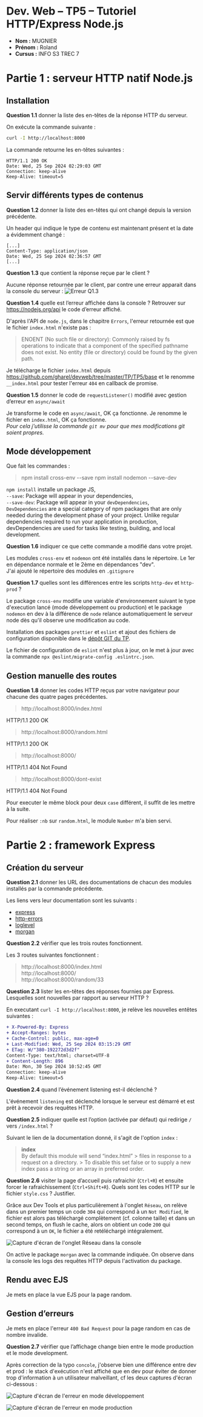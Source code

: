 <link rel="stylesheet" href="https://gcore.jsdelivr.net/gh/Microsoft/vscode@f56f4e1adc2b5b447375d560ab817fe1ceceb104/extensions/markdown-language-features/media/markdown.css">
<!-- <link rel="stylesheet" href="https://cdn.jsdelivr.net/gh/Microsoft/vscode@f56f4e1adc2b5b447375d560ab817fe1ceceb104/extensions/markdown-language-features/media/markdown.css"> -->

# Dev. Web – TP5 – Tutoriel HTTP/Express Node.js

- **Nom :** MUGNIER
- **Prénom :** Roland
- **Cursus :** INFO S3 TREC 7

# Partie 1 : serveur HTTP natif Node.js

## Installation

**Question 1.1** donner la liste des en-têtes de la réponse HTTP du serveur.

On exécute la commande suivante :
```bash
curl -I http://localhost:8000
```

La commande retourne les en-têtes suivantes :

```http
HTTP/1.1 200 OK
Date: Wed, 25 Sep 2024 02:29:03 GMT
Connection: keep-alive
Keep-Alive: timeout=5
```

## Servir différents types de contenus

**Question 1.2** donner la liste des en-têtes qui ont changé depuis la version précédente.

Un header qui indique le type de contenu est maintenant présent et la date a évidemment changé :

```http
[...]
Content-Type: application/json
Date: Wed, 25 Sep 2024 02:36:57 GMT
[...]
```

**Question 1.3** que contient la réponse reçue par le client ?

Aucune réponse retournée par le client, par contre une erreur apparait dans la console du serveur :
![Erreur Q1.3](img\ErreurQ1.3.png)

**Question 1.4** quelle est l’erreur affichée dans la console ? Retrouver sur https://nodejs.org/api le code d’erreur affiché.

D'après l'API de `node.js`, dans le chapitre `Errors`, l'erreur retournée est que le fichier `index.html` n'existe pas :
> ENOENT (No such file or directory): Commonly raised by fs operations to indicate that a component of the specified pathname does not exist. No entity (file or directory) could be found by the given path.

Je télécharge le fichier `index.html` depuis https://github.com/gharel/devweb/tree/master/TP/TP5/base et le renomme `__index.html` pour tester l'erreur `404` en callback de promise.  

**Question 1.5** donner le code de `requestListener()` modifié avec gestion d’erreur en `async/await`

Je transforme le code en `async/await`, OK ça fonctionne. Je renomme le fichier en `index.html`, OK ça fonctionne.  
*Pour cela j'utilisse la commande `git mv` pour que mes modifications git soient propres.*

## Mode développement

Que fait les commandes :
> npm install cross-env --save
> npm install nodemon --save-dev

`npm install` installe un package JS,  
`--save`: Package will appear in your dependencies,  
`--save-dev`: Package will appear in your `devDependencies`,  
`DevDependencies` are a special category of npm packages that are only needed during the development phase of your project. Unlike regular dependencies required to run your application in production, devDependencies are used for tasks like testing, building, and local development.
  
**Question 1.6** indiquer ce que cette commande a modifié dans votre projet.

Les modules `cross-env` et `nodemon` ont été installés dans le répertoire. Le 1er en dépendance normale et le 2ème en dépendances "dev".  
J'ai ajouté le répertoire des modules en `.gitignore`

**Question 1.7** quelles sont les différences entre les scripts `http-dev` et `http-prod` ?

Le package `cross-env` modifie une variable d'environnement suivant le type d'execution lancé (mode développement ou production) et le package `nodemon` en dev à la différence de `node` relance automatiquement le serveur node dès qu'il observe une modification au code.

Installation des packages `prettier` et `eslint` et ajout des fichiers de configuration disponible dans le [dépôt GIT du TP](https://github.com/gharel/devweb/tree/master/TP/TP5/base).

Le fichier de configuration de `eslint` n'est plus à jour, on le met à jour avec la commande `npx @eslint/migrate-config .eslintrc.json`.


## Gestion manuelle des routes

**Question 1.8** donner les codes HTTP reçus par votre navigateur pour chacune des quatre pages précédentes.

> http://localhost:8000/index.html

HTTP/1.1 200 OK

> http://localhost:8000/random.html

HTTP/1.1 200 OK

> http://localhost:8000/  

HTTP/1.1 404 Not Found

> http://localhost:8000/dont-exist

HTTP/1.1 404 Not Found


Pour executer le même block pour deux `case` différent, il suffit de les mettre à la suite.

Pour réaliser `:nb` sur `random.html`, le module `Number` m'a bien servi.


# Partie 2 : framework Express

## Création du serveur

**Question 2.1** donner les URL des documentations de chacun des modules installés par la commande précédente.

Les liens vers leur documentation sont les suivants :
- [express](https://expressjs.com/en/4x/api.html)
- [http-errors](https://github.com/jshttp/http-errors#readme)
- [loglevel](https://github.com/pimterry/loglevel)
- [morgan](https://github.com/expressjs/morgan#readme)

**Question 2.2** vérifier que les trois routes fonctionnent.

Les 3 routes suivantes fonctionnent :
> http://localhost:8000/index.html  
> http://localhost:8000/  
> http://localhost:8000/random/33  

**Question 2.3** lister les en-têtes des réponses fournies par Express. Lesquelles sont nouvelles par rapport au serveur HTTP ?

En executant `curl -I http://localhost:8000`, je relève les nouvelles entêtes suivantes :

```diff
+ X-Powered-By: Express
+ Accept-Ranges: bytes
+ Cache-Control: public, max-age=0
+ Last-Modified: Wed, 25 Sep 2024 03:15:29 GMT
+ ETag: W/"380-192272d3d2f"
Content-Type: text/html; charset=UTF-8
+ Content-Length: 896
Date: Mon, 30 Sep 2024 10:52:45 GMT
Connection: keep-alive
Keep-Alive: timeout=5
```

**Question 2.4** quand l’événement listening est-il déclenché ?

L'événement `listening` est déclenché lorsque le serveur est démarré et est prêt à recevoir des requêtes HTTP.

**Question 2.5** indiquer quelle est l’option (activée par défaut) qui redirige `/` vers `/index.html` ?

Suivant le lien de la documentation donné, il s'agit de l'option `index` :
> **index**  
> By default this module will send “index.html” > files in response to a request on a directory. > To disable this set false or to supply a new index pass a string or an array in preferred order.

**Question 2.6** visiter la page d’accueil puis rafraichir (`Ctrl+R`) et ensuite forcer le rafraichissement (`Ctrl+Shift+R`). Quels sont les codes HTTP sur le fichier `style.css` ? Justifier.

Grâce aux Dev Tools et plus particulièrement à l'onglet `Réseau`, on relève dans un premier temps un code `304` qui correspond à un `Not Modified`, le fichier est alors pas téléchargé complètement (cf. colonne taille) et dans un second temps, on flush le cache, alors on obtient un code `200` qui correspond à un `OK`, le fichier a été retéléchargé intégralement.

![Capture d'écran de l'onglet Réseau dans la console](/img/ConsoleQ2.6.png)

On active le package `morgan` avec la commande indiquée. On observe dans la console les logs des requêtes HTTP depuis l'activation du package.

## Rendu avec EJS

Je mets en place la vue EJS pour la page random.


## Gestion d’erreurs

Je mets en place l'erreur `400 Bad Request` pour la page random en cas de nombre invalide.

**Question 2.7** vérifier que l’affichage change bien entre le mode production et le mode development.

Après correction de la typo `concole`, j'observe bien une différence entre dev et prod : le stack d'exécution n'est affiché que en dev pour éviter de donner trop d'information à un utilisateur malveillant, cf les deux captures d'écran ci-dessous :

![Capture d'écran de l'erreur en mode développement](/img/ContentsDevQ2.7.png)

![Capture d'écran de l'erreur en mode production](/img/ContentsProdQ2.7.png)